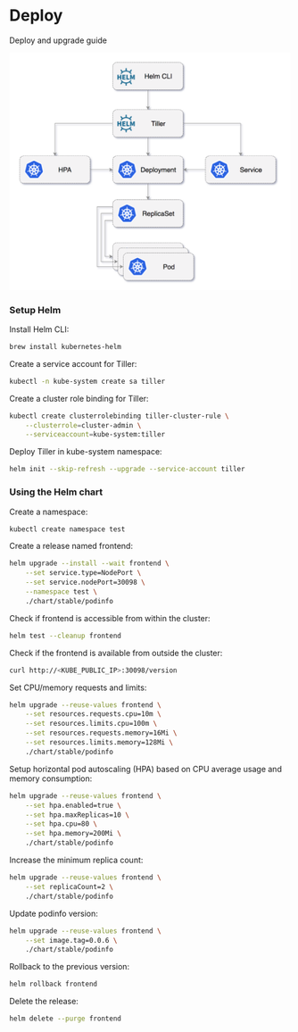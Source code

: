 # Deploy 

Deploy and upgrade guide

![OpenFaaS](diagrams/helm-deploy.png)

### Setup Helm 

Install Helm CLI:

```bash
brew install kubernetes-helm
```

Create a service account for Tiller:

```bash
kubectl -n kube-system create sa tiller
```

Create a cluster role binding for Tiller:

```bash
kubectl create clusterrolebinding tiller-cluster-rule \
    --clusterrole=cluster-admin \
    --serviceaccount=kube-system:tiller 
```

Deploy Tiller in kube-system namespace:

```bash
helm init --skip-refresh --upgrade --service-account tiller
```

### Using the Helm chart

Create a namespace:

```bash
kubectl create namespace test
```

Create a release named frontend:

```bash
helm upgrade --install --wait frontend \
    --set service.type=NodePort \
    --set service.nodePort=30098 \
    --namespace test \
    ./chart/stable/podinfo
```

Check if frontend is accessible from within the cluster:

```bash
helm test --cleanup frontend
```

Check if the frontend is available from outside the cluster:

```bash
curl http://<KUBE_PUBLIC_IP>:30098/version
```

Set CPU/memory requests and limits:

```bash
helm upgrade --reuse-values frontend \
    --set resources.requests.cpu=10m \
    --set resources.limits.cpu=100m \
    --set resources.requests.memory=16Mi \
    --set resources.limits.memory=128Mi \
    ./chart/stable/podinfo
```

Setup horizontal pod autoscaling (HPA) based on CPU average usage and memory consumption:

```bash
helm upgrade --reuse-values frontend \
    --set hpa.enabled=true \
    --set hpa.maxReplicas=10 \
    --set hpa.cpu=80 \
    --set hpa.memory=200Mi \
    ./chart/stable/podinfo
```

Increase the minimum replica count:

```bash
helm upgrade --reuse-values frontend \
    --set replicaCount=2 \
    ./chart/stable/podinfo
```

Update podinfo version:

```bash
helm upgrade --reuse-values frontend \
    --set image.tag=0.0.6 \
    ./chart/stable/podinfo
```

Rollback to the previous version:

```bash
helm rollback frontend
```

Delete the release:

```bash
helm delete --purge frontend
```

